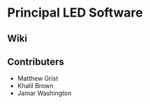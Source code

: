 # Principal LED Software

## Wiki

## Contributers
- Matthew Grist
- Khalil Brown
- Jamar Washington
